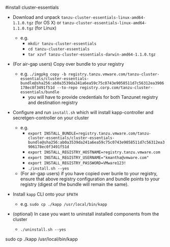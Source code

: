 #install cluster-essentials

- Download and unpack `tanzu-cluster-essentials-linux-amd64-1.1.0.tgz` (for OS X)
  or `tanzu-cluster-essentials-linux-amd64-1.1.0.tgz` (for Linux)
  - e.g.
    - `mkdir tanzu-cluster-essentials`
    - `cd tanzu-cluster-essentials`
    - `tar xzvf tanzu-cluster-essentials-darwin-amd64-1.1.0.tgz`

- (For air-gap users) Copy over bundle to your registry
  - e.g. `./imgpkg copy -b registry.tanzu.vmware.com/tanzu-cluster-essentials/cluster-essentials-bundle@sha256:ab0a3539da241a6ea59c75c0743e9058511d7c56312ea3906178ec0f3491f51d --to-repo registry.corp.com/tanzu-cluster-essentials/bundle`
    - you will have to provide credentials for both Tanzunet registry and destination registry

- Configure and run `install.sh` which will install kapp-controller and
  secretgen-controller on your cluster
  - e.g.
    - `export INSTALL_BUNDLE=registry.tanzu.vmware.com/tanzu-cluster-essentials/cluster-essentials-bundle@sha256:ab0a3539da241a6ea59c75c0743e9058511d7c56312ea3906178ec0f3491f51d`
    - `export INSTALL_REGISTRY_HOSTNAME=registry.tanzu.vmware.com`
    - `export INSTALL_REGISTRY_USERNAME="kmantha@vmware.com"`
    - `export INSTALL_REGISTRY_PASSWORD=VMware123!`
    - `./install.sh --yes`
  - (For air-gap users) if you have copied over bunle to your registry,
    ensure that above registry configuration and bundle points to your registry (digest of the bundle will remain the same).

- Install `kapp` CLI onto your `$PATH`
  - e.g. `sudo cp ./kapp /usr/local/bin/kapp`

- (optional) In case you want to uninstall installed components from the cluster
  - `./uninstall.sh --yes`

sudo cp ./kapp /usr/local/bin/kapp
